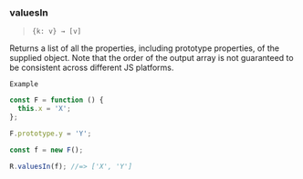 ### valuesIn

> `{k: v} → [v]`

Returns a list of all the properties, including prototype properties, of the supplied object. Note that the order of the output array is not guaranteed to be consistent across different JS platforms.

`Example`

```js
const F = function () {
  this.x = 'X';
};

F.prototype.y = 'Y';

const f = new F();

R.valuesIn(f); //=> ['X', 'Y']
```
